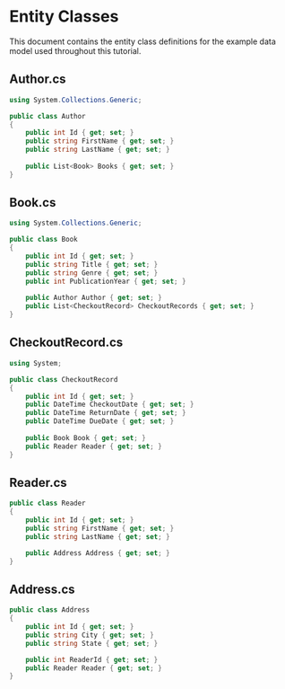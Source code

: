 # Entity Classes 
This document contains the entity class definitions for the example data model used throughout this tutorial.

## Author.cs
 
```c#
using System.Collections.Generic;

public class Author 
{ 
    public int Id { get; set; } 
    public string FirstName { get; set; } 
    public string LastName { get; set; } 
 
    public List<Book> Books { get; set; } 
} 
``` 
 
## Book.cs
 
```c# 
using System.Collections.Generic;

public class Book 
{ 
    public int Id { get; set; }
    public string Title { get; set; }
    public string Genre { get; set; }
    public int PublicationYear { get; set; }
    
    public Author Author { get; set; }
    public List<CheckoutRecord> CheckoutRecords { get; set; }
} 
``` 
 
## CheckoutRecord.cs 
 
```c#
using System;

public class CheckoutRecord
{
    public int Id { get; set; }
    public DateTime CheckoutDate { get; set; }
    public DateTime ReturnDate { get; set; }
    public DateTime DueDate { get; set; }
    
    public Book Book { get; set; }
    public Reader Reader { get; set; }
}
``` 
 
## Reader.cs
 
```c#
public class Reader
{
    public int Id { get; set; }
    public string FirstName { get; set; }
    public string LastName { get; set; }

    public Address Address { get; set; }
}
```

## Address.cs 
 
```c#
public class Address
{
    public int Id { get; set; }
    public string City { get; set; }
    public string State { get; set; }

    public int ReaderId { get; set; }
    public Reader Reader { get; set; }
}
```